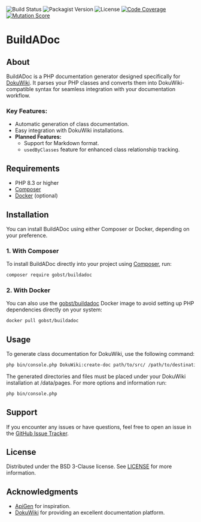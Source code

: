 ![Build Status](https://img.shields.io/github/actions/workflow/status/gobst/buildadoc/ci.yml)
![Packagist Version](https://img.shields.io/packagist/v/gobst/buildadoc)
![License](https://img.shields.io/github/license/gobst/buildadoc)
[![Code Coverage](https://img.shields.io/badge/Code_Coverage-44.69%25-brightgreen)](https://img.shields.io/badge/Code_Coverage-44.69%25-brightgreen)
[![Mutation Score](https://img.shields.io/badge/Mutation_Score-36.57%25-brightgreen)](https://img.shields.io/badge/Mutation_Score-36.57%25-brightgreen)

# BuildADoc

## About

BuildADoc is a PHP documentation generator designed specifically for [DokuWiki](https://github.com/dokuwiki/dokuwiki). 
It parses your PHP classes and converts them into DokuWiki-compatible syntax for seamless integration with your documentation workflow.

### Key Features:
- Automatic generation of class documentation.
- Easy integration with DokuWiki installations.
- **Planned Features:**
    - Support for Markdown format.
    - `usedByClasses` feature for enhanced class relationship tracking.

## Requirements
- PHP 8.3 or higher
- [Composer](https://getcomposer.org/)
- [Docker](https://www.docker.com/) (optional)

## Installation

You can install BuildADoc using either Composer or Docker, depending on your preference.

### 1. With Composer

To install BuildADoc directly into your project using [Composer](https://getcomposer.org/), run:

```bash
composer require gobst/buildadoc
```

### 2. With Docker

You can also use the [gobst/buildadoc](https://hub.docker.com/r/gobst/buildadoc) Docker image to avoid setting up PHP dependencies directly on your system:

```bash
docker pull gobst/buildadoc
```

## Usage

To generate class documentation for DokuWiki, use the following command:

```bash 
php bin/console.php DokuWiki:create-doc path/to/src/ /path/to/destination/dir/ projectname 
```

The generated directories and files must be placed under your DokuWiki installation at /data/pages.
For more options and information run:

```bash 
php bin/console.php
```

## Support

If you encounter any issues or have questions, feel free to open an issue in the [GitHub Issue Tracker](https://github.com/gobst/buildadoc/issues).

## License

Distributed under the BSD 3-Clause license. See [LICENSE](LICENSE) for more information.

## Acknowledgments

- [ApiGen](https://github.com/ApiGen/ApiGen) for inspiration.
- [DokuWiki](https://github.com/dokuwiki/dokuwiki) for providing an excellent documentation platform.
